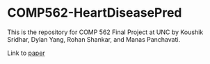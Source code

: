 # COMP562-HeartDiseasePred

This is the repository for COMP 562 Final Project at UNC by Koushik Sridhar, Dylan Yang, Rohan Shankar, and Manas Panchavati.

Link to [paper](https://github.com/koushiksridhar/COMP562-HeartDiseasePred/blob/master/COMP562-FinalProject-Paper.pdf)
